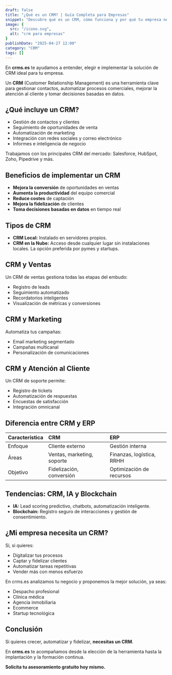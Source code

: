 ```yaml
---
draft: false
title: "¿Qué es un CRM? | Guía Completa para Empresas"
snippet: "Descubre qué es un CRM, cómo funciona y por qué tu empresa necesita implementar uno para crecer y fidelizar clientes."
image: {
  src: "/icono.svg",
  alt: "crm para empresas"
}
publishDate: "2025-04-27 12:00"
category: "CRM"
tags: []
---
```


En **crms.es** te ayudamos a entender, elegir e implementar la solución de CRM ideal para tu empresa.

Un **CRM** (Customer Relationship Management) es una herramienta clave para gestionar contactos, automatizar procesos comerciales, mejorar la atención al cliente y tomar decisiones basadas en datos.

## ¿Qué incluye un CRM?
- Gestión de contactos y clientes
- Seguimiento de oportunidades de venta
- Automatización de marketing
- Integración con redes sociales y correo electrónico
- Informes e inteligencia de negocio

Trabajamos con los principales CRM del mercado: Salesforce, HubSpot, Zoho, Pipedrive y más.

## Beneficios de implementar un CRM
- **Mejora la conversión** de oportunidades en ventas
- **Aumenta la productividad** del equipo comercial
- **Reduce costes** de captación
- **Mejora la fidelización** de clientes
- **Toma decisiones basadas en datos** en tiempo real

## Tipos de CRM
- **CRM Local:** Instalado en servidores propios.
- **CRM en la Nube:** Acceso desde cualquier lugar sin instalaciones locales. La opción preferida por pymes y startups.

## CRM y Ventas
Un CRM de ventas gestiona todas las etapas del embudo:
- Registro de leads
- Seguimiento automatizado
- Recordatorios inteligentes
- Visualización de métricas y conversiones

## CRM y Marketing
Automatiza tus campañas:
- Email marketing segmentado
- Campañas multicanal
- Personalización de comunicaciones

## CRM y Atención al Cliente
Un CRM de soporte permite:
- Registro de tickets
- Automatización de respuestas
- Encuestas de satisfacción
- Integración omnicanal

## Diferencia entre CRM y ERP
| Característica | CRM | ERP |
|:---------------|:----|:----|
| Enfoque | Cliente externo | Gestión interna |
| Áreas | Ventas, marketing, soporte | Finanzas, logística, RRHH |
| Objetivo | Fidelización, conversión | Optimización de recursos |

## Tendencias: CRM, IA y Blockchain
- **IA:** Lead scoring predictivo, chatbots, automatización inteligente.
- **Blockchain:** Registro seguro de interacciones y gestión de consentimiento.

## ¿Mi empresa necesita un CRM?
Sí, si quieres:
- Digitalizar tus procesos
- Captar y fidelizar clientes
- Automatizar tareas repetitivas
- Vender más con menos esfuerzo

En crms.es analizamos tu negocio y proponemos la mejor solución, ya seas:
- Despacho profesional
- Clínica médica
- Agencia inmobiliaria
- Ecommerce
- Startup tecnológica

## Conclusión

Si quieres crecer, automatizar y fidelizar, **necesitas un CRM**.

En **crms.es** te acompañamos desde la elección de la herramienta hasta la implantación y la formación continua.

**Solicita tu asesoramiento gratuito hoy mismo.**
